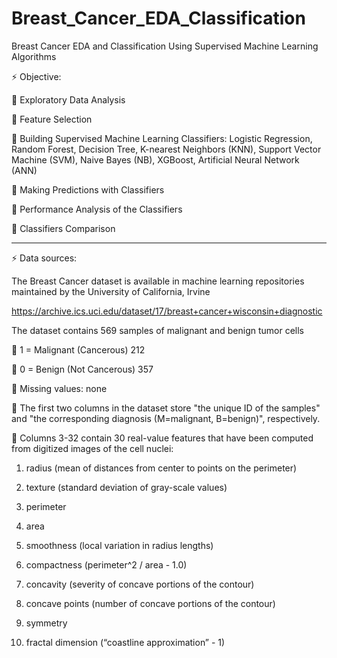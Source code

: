 # Breast_Cancer_EDA_Classification
Breast Cancer EDA and Classification Using Supervised Machine Learning Algorithms

⚡ Objective:


🔹 Exploratory Data Analysis


🔹 Feature Selection


🔹 Building Supervised Machine Learning Classifiers: Logistic Regression, Random Forest, Decision Tree, K-nearest Neighbors (KNN), Support Vector Machine (SVM), Naive Bayes (NB), XGBoost, Artificial Neural Network (ANN)


🔹 Making Predictions with Classifiers


🔹 Performance Analysis of the Classifiers 


🔹 Classifiers Comparison

-----------------------------------------------------------------

⚡ Data sources:


The Breast Cancer dataset is available in machine learning repositories maintained by the University of California, Irvine


https://archive.ics.uci.edu/dataset/17/breast+cancer+wisconsin+diagnostic


The dataset contains 569 samples of malignant and benign tumor cells

🔹 1 = Malignant (Cancerous) 212

🔹 0 = Benign (Not Cancerous) 357

🔹 Missing values: none

🔹 The first two columns in the dataset store "the unique ID of the samples" and "the corresponding diagnosis (M=malignant, B=benign)", respectively.

🔹 Columns 3-32 contain 30 real-value features that have been computed from digitized images of the cell nuclei:

1) radius (mean of distances from center to points on the perimeter)
   
2) texture (standard deviation of gray-scale values)
   
3) perimeter
   
4) area
   
5) smoothness (local variation in radius lengths)
   
6) compactness (perimeter^2 / area - 1.0)
   
7) concavity (severity of concave portions of the contour)
   
8) concave points (number of concave portions of the contour)
   
9) symmetry
   
10) fractal dimension (“coastline approximation” - 1)
